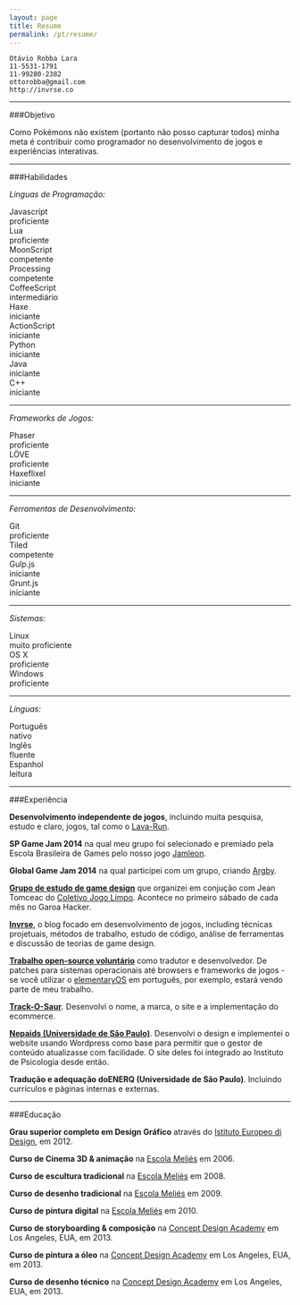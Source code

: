 ```yaml
---
layout: page
title: Resume
permalink: /pt/resume/
---
```


    Otávio Robba Lara
    11-5531-1791
    11-99280-2382
    ottorobba@gmail.com
    http://invrse.co

------------

###Objetivo

Como Pokémons não existem (portanto não posso capturar todos) minha meta é contribuir como programador no desenvolvimento de jogos e experiências interativas.

------------

###Habilidades

*Línguas de Programação:*

<div class="bar">
<div class="progress-span">Javascript</div>
<div id="progressbar">
 <div class=" proficiency ninety">proficiente</div>
</div>
</div>

<div class="bar">
<div class="progress-span">Lua</div>
<div id="progressbar">
 <div class=" proficiency ninety">proficiente</div>
</div>
</div>

<div class="bar">
<div class="progress-span">MoonScript</div>
<div id="progressbar">
 <div class=" proficiency three-quarters">competente</div>
</div>
</div>

<div class="bar">
<div class="progress-span">Processing</div>
<div id="progressbar">
 <div class=" proficiency three-quarters">competente</div>
</div>
</div>

<div class="bar">
<div class="progress-span">CoffeeScript</div>
<div id="progressbar">
 <div class=" proficiency fifty">intermediário</div>
</div>
</div>

<div class="bar">
<div class="progress-span">Haxe</div>
<div id="progressbar">
 <div class=" proficiency quarter">iniciante</div>
</div>
</div>

<div class="bar">
<div class="progress-span">ActionScript</div>
<div id="progressbar">
 <div class=" proficiency quarter">iniciante</div>
</div>
</div>

<div class="bar">
<div class="progress-span">Python</div>
<div id="progressbar">
 <div class=" proficiency quarter">iniciante</div>
</div>
</div>

<div class="bar">
<div class="progress-span">Java</div>
<div id="progressbar">
 <div class=" proficiency quarter">iniciante</div>
</div>
</div>

<div class="bar">
<div class="progress-span">C++</div>
<div id="progressbar">
 <div class=" proficiency quarter">iniciante</div>
</div>
</div>

------------

*Frameworks de Jogos:*

<div class="bar">
<div class="progress-span">Phaser</div>
<div id="progressbar">
 <div class=" proficiency ninety">proficiente</div>
</div>
</div>

<div class="bar">
<div class="progress-span">LÖVE</div>
<div id="progressbar">
 <div class=" proficiency ninety">proficiente</div>
</div>
</div>

<div class="bar">
<div class="progress-span">Haxeflixel</div>
<div id="progressbar">
 <div class=" proficiency quarter">iniciante</div>
</div>
</div>

------------

*Ferramentas de Desenvolvimento:*

<div class="bar">
<div class="progress-span">Git</div>
<div id="progressbar">
 <div class=" proficiency ninety">proficiente</div>
</div>
</div>

<div class="bar">
<div class="progress-span">Tiled</div>
<div id="progressbar">
 <div class=" proficiency three-quarters">competente</div>
</div>
</div>

<div class="bar">
<div class="progress-span">Gulp.js</div>
<div id="progressbar">
 <div class=" proficiency quarter">iniciante</div>
</div>
</div>

<div class="bar">
<div class="progress-span">Grunt.js</div>
<div id="progressbar">
 <div class=" proficiency quarter">iniciante</div>
</div>
</div>

------------

*Sistemas:*

<div class="bar">
<div class="progress-span">Linux</div>
<div id="progressbar">
 <div class="full proficiency">muito proficiente</div>
</div>
</div>

<div class="bar">
<div class="progress-span">OS X</div>
<div id="progressbar">
 <div class=" proficiency ninety">proficiente</div>
</div>
</div>

<div class="bar">
<div class="progress-span">Windows</div>
<div id="progressbar">
 <div class=" proficiency ninety">proficiente</div>
</div>
</div>

------------

*Línguas:*

<div class="bar">
<div class="progress-span">Português</div>
<div id="progressbar">
 <div class="full proficiency">nativo</div>
</div>
</div>

<div class="bar">
<div class="progress-span">Inglês</div>
<div id="progressbar">
 <div class="full proficiency">fluente</div>
</div>
</div>

<div class="bar">
<div class="progress-span">Espanhol</div>
<div id="progressbar">
 <div class="proficiency quarter">leitura</div>
</div>
</div>

------------

###Experiência

**Desenvolvimento independente de jogos**, incluindo muita pesquisa, estudo e claro, jogos, tal como o [Lava-Run](http://invrse.co/games/lava-run).

**SP Game Jam 2014** na qual meu grupo foi selecionado e premiado pela Escola Brasileira de Games pelo nosso jogo [Jamleon](http://invrse.co/games/jamleon).

**Global Game Jam 2014** na qual participei com um grupo, criando [Argby](http://invrse.co/games/argby).

**<a href="https://garoa.net.br/wiki/Programa%C3%A7%C3%A3o_e_Design_de_Games" target="_blank">Grupo de estudo de game design</a>** que organizei em conjução com Jean Tomceac do <a href="http://coletivojogolimpo.org/" target="_blank">Coletivo Jogo Limpo</a>. Acontece no primeiro sábado de cada mês no Garoa Hacker.

**[Invrse](http://invrse.co)**, o blog focado em desenvolvimento de jogos, including técnicas projetuais, métodos de trabalho, estudo de código, análise de ferramentas e discussão de teorias de game design.

**<a href="https://launchpad.net/~otto-ottorobba" target="_blank">Trabalho open-source voluntário</a>** como tradutor e desenvolvedor. De patches para sistemas operacionais até browsers e frameworks de jogos - se você utilizar o <a href="http://www.elementaryos.org" target="_blank">elementaryOS</a> em português, por exemplo, estará vendo parte de meu trabalho.

**<a href="http://www.trackosaur.com.br" target="_blank">Track-O-Saur</a>**. Desenvolvi o nome, a marca, o site e a implementação do ecommerce.

**<a href="http://www.ip.usp.br/portal/index.php?option=com_content&view=category&id=422&Itemid=64&lang=pt" target="_blank">Nepaids (Universidade de São Paulo)</a>**. Desenvolvi o design e implementei o website usando Wordpress como base para permitir que o gestor de conteúdo atualizasse com facilidade. O site deles foi integrado ao Instituto de Psicologia desde então.

**Tradução e adequação doENERQ (Universidade de São Paulo)**. Incluindo currículos e páginas internas e externas.

------------

###Educação

**Grau superior completo em Design Gráfico** através do <a href="http://www.ied.edu.br/sao_paulo/" target="_blank">Istituto Europeo di Design</a>, em 2012.

**Curso de Cinema 3D & animação** na <a href="http://melies.com/" target="_blank">Escola Meliés</a> em 2006.

**Curso de escultura tradicional** na <a href="http://melies.com/" target="_blank">Escola Meliés</a> em 2008.

**Curso de desenho tradicional** na <a href="http://melies.com/" target="_blank">Escola Meliés</a> em 2009.

**Curso de pintura digital** na <a href="http://melies.com/" target="_blank">Escola Meliés</a> em 2010.

**Curso de storyboarding & composição** na <a href="conceptdesignacad.com/
" target="_blank">Concept Design Academy</a> em Los Angeles, EUA, em 2013.

**Curso de pintura a óleo** na <a href="conceptdesignacad.com/
" target="_blank">Concept Design Academy</a> em Los Angeles, EUA, em 2013.

**Curso de desenho técnico** na <a href="conceptdesignacad.com/
" target="_blank">Concept Design Academy</a> em Los Angeles, EUA, em 2013.